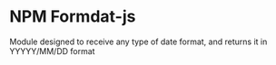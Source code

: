 # NPM Formdat-js
Module designed to receive any type of date format, and returns it in YYYYY/MM/DD format